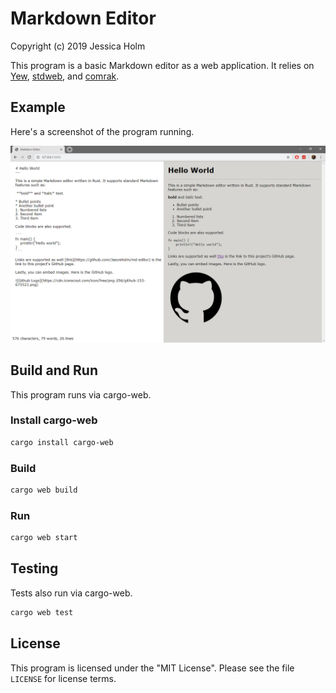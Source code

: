 # Markdown Editor
Copyright (c) 2019 Jessica Holm

This program is a basic Markdown editor as a web application.
It relies on [Yew](https://github.com/yewstack/yew), [stdweb](https://github.com/koute/stdweb), and [comrak](https://github.com/kivikakk/comrak).

## Example
Here's a screenshot of the program running.

![example](./md-editor-example.png)

## Build and Run
This program runs via cargo-web.

### Install cargo-web
```bash
cargo install cargo-web
```

### Build
```bash
cargo web build
```

### Run
```bash
cargo web start
```

## Testing
Tests also run via cargo-web.

```bash
cargo web test
```

## License
This program is licensed under the "MIT License". Please
see the file `LICENSE` for license terms.

